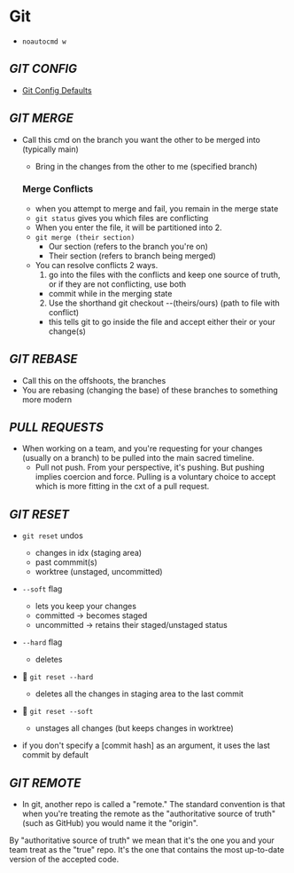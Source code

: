 <!--==================-->
# Git
<!--==================-->
- `noautocmd w`

## _GIT CONFIG_
- [Git Config Defaults](https://spin.atomicobject.com/git-configurations-default/)

## _GIT MERGE_
- Call this cmd on the branch you want the other to be merged into (typically main)
  - Bring in the changes from the other to me (specified branch)

  ### Merge Conflicts
  - when you attempt to merge and fail, you remain in the merge state
  - `git status` gives you which files are conflicting
  - When you enter the file, it will be partitioned into 2.
  - `git merge (their section)`
    - Our section (refers to the branch you're on)
    - Their section (refers to branch being merged)
  - You can resolve conflicts 2 ways.
    1. go into the files with the conflicts and keep one source of truth, or if they are not conflicting, use both
      - commit while in the merging state
    2. Use the shorthand git checkout --(theirs/ours) (path to file with conflict)
      - this tells git to go inside the file and accept either their or your change(s)


## _GIT REBASE_
- Call this on the offshoots, the branches
- You are rebasing (changing the base) of these branches
  to something more modern

## _PULL REQUESTS_
- When working on a team, and you're requesting for your changes (usually on a branch) to be pulled into the main sacred timeline.
  - Pull not push. From your perspective, it's pushing. But pushing implies coercion and force. Pulling is a voluntary choice to accept which is more fitting in the cxt of a pull request.

## _GIT RESET_
- `git reset` undos
  - changes in idx (staging area)
  - past commmit(s)
  - worktree (unstaged, uncommitted)
- `--soft` flag
  - lets you keep your changes
  - committed -> becomes staged
  - uncommitted -> retains their staged/unstaged status
- `--hard` flag
  - deletes

- 🧪 `git reset --hard`
  - deletes all the changes in staging area to the last commit
- 🧪 `git reset --soft`
  - unstages all changes (but keeps changes in worktree)

* if you don't specify a [commit hash] as an argument, it uses the last commit by default

## _GIT REMOTE_
- In git, another repo is called a "remote." The standard convention is that when you're treating the remote as the "authoritative source of truth" (such as GitHub) you would name it the "origin".

By "authoritative source of truth" we mean that it's the one you and your team treat as the "true" repo. It's the one that contains the most up-to-date version of the accepted code.
